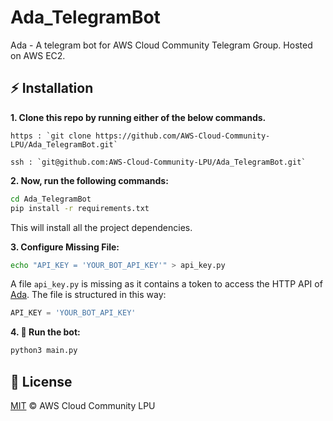 # Ada_TelegramBot
Ada - A telegram bot for AWS Cloud Community Telegram Group. Hosted on AWS EC2.

## :zap: Installation
**1. Clone this repo by running either of the below commands.**

    https : `git clone https://github.com/AWS-Cloud-Community-LPU/Ada_TelegramBot.git`
  
    ssh : `git@github.com:AWS-Cloud-Community-LPU/Ada_TelegramBot.git`

**2. Now, run the following commands:**

```bash
cd Ada_TelegramBot
pip install -r requirements.txt
```
This will install all the project dependencies.

**3. Configure Missing File:**
```bash
echo "API_KEY = 'YOUR_BOT_API_KEY'" > api_key.py
```
A file ```api_key.py``` is missing as it contains a token to access the HTTP API of [Ada](t.me/AdaLovelance_bot). The file is structured in this way: 
```python
API_KEY = 'YOUR_BOT_API_KEY'
```
**4. :tada: Run the bot:**
```bash
python3 main.py
```

## :page_facing_up: License
[MIT](./LICENSE) © AWS Cloud Community LPU

